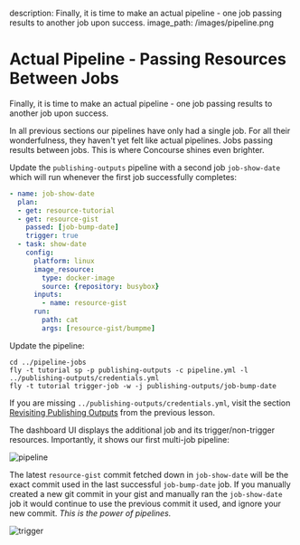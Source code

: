 description: Finally, it is time to make an actual pipeline - one job passing results to another job upon success.
image_path: /images/pipeline.png

# Actual Pipeline - Passing Resources Between Jobs

Finally, it is time to make an actual pipeline - one job passing results to another job upon success.

In all previous sections our pipelines have only had a single job. For all their wonderfulness, they haven't yet felt like actual pipelines. Jobs passing results between jobs. This is where Concourse shines even brighter.

Update the `publishing-outputs` pipeline with a second job `job-show-date` which will run whenever the first job successfully completes:

```yaml
- name: job-show-date
  plan:
  - get: resource-tutorial
  - get: resource-gist
    passed: [job-bump-date]
    trigger: true
  - task: show-date
    config:
      platform: linux
      image_resource:
        type: docker-image
        source: {repository: busybox}
      inputs:
        - name: resource-gist
      run:
        path: cat
        args: [resource-gist/bumpme]
```

Update the pipeline:

```
cd ../pipeline-jobs
fly -t tutorial sp -p publishing-outputs -c pipeline.yml -l ../publishing-outputs/credentials.yml
fly -t tutorial trigger-job -w -j publishing-outputs/job-bump-date
```

If you are missing `../publishing-outputs/credentials.yml`, visit the section [Revisiting Publishing Outputs](parameters.md#revisiting-publishing-outputs) from the previous lesson.

The dashboard UI displays the additional job and its trigger/non-trigger resources. Importantly, it shows our first multi-job pipeline:

![pipeline](/images/pipeline.png)

The latest `resource-gist` commit fetched down in `job-show-date` will be the exact commit used in the last successful `job-bump-date` job. If you manually created a new git commit in your gist and manually ran the `job-show-date` job it would continue to use the previous commit it used, and ignore your new commit. *This is the power of pipelines.*

![trigger](/images/trigger.png)

